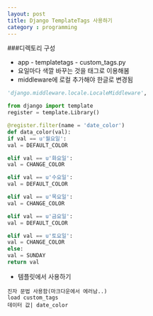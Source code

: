 ```yaml
---
layout: post
title: Django TemplateTags 사용하기
category : programming
---
```


###디렉토리 구성
- app - templatetags - custom_tags.py
- 요일마다 색깔 바꾸는 것을 태그로 이용해봄 
- middleware에 로컬 추가해야 한글로 변경됨

```python
'django.middleware.locale.LocaleMiddleware',
```

```python
from django import template
register = template.Library()

@register.filter(name = 'date_color')
def data_color(val):
if val == u'월요일':
val = DEFAULT_COLOR

elif val == u'화요일':
val = CHANGE_COLOR

elif val == u'수요일':
val = DEFAULT_COLOR

elif val == u'목요일':
val = CHANGE_COLOR

elif val == u'금요일':
val = DEFAULT_COLOR

elif val == u'토요일':
val = CHANGE_COLOR
else:
val = SUNDAY
return val

```

- 템플릿에서 사용하기

```
진자 문법 사용함(마크다운에서 에러남..)
load custom_tags
데이터 값| date_color
```

